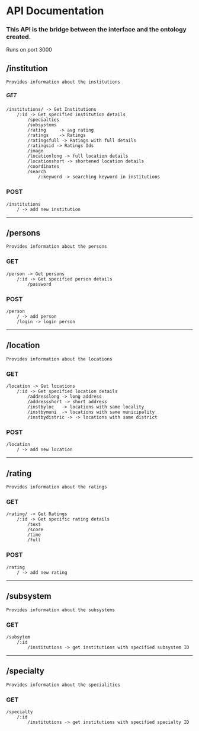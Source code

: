 # API Documentation

### This API is the bridge between the interface and the ontology created.

Runs on port 3000

## /institution

    Provides information about the institutions

##### GET

    /institutions/ -> Get Institutions
    	/:id -> Get specified institution details
    		/specialties
    		/subsystems
    		/rating		-> avg rating
    		/ratings	-> Ratings
    		/ratingsfull -> Ratings with full details
    		/ratingsid -> Ratings Ids
    		/image
    		/locationlong -> full location details
    		/locationshort -> shortened location details
    		/coordinates
    		/search
    			/:keyword -> searching keyword in institutions

### POST

    /institutions
    	/ -> add new institution

---

## /persons

    Provides information about the persons

### GET

    /person -> Get persons
    	/:id -> Get specified person details
    		/password

### POST

    /person
    	/ -> add person
    	/login -> login person

---

## /location

    Provides information about the locations

### GET

    /location -> Get locations
    	/:id -> Get specified location details
    		/addresslong -> long address
    		/addressshort -> short address
    		/instbyloc   -> locations with same locality
    		/instbymuni  -> locations with same municipality
    		/instbydistric -> -> locations with same district

### POST

    /location
    	/ -> add new location

---

## /rating

    Provides information about the ratings

### GET

    /rating/ -> Get Ratings
    	/:id -> Get specific rating details
    		/text
    		/score
    		/time
    		/full

### POST

    /rating
    	/ -> add new rating

---

## /subsystem

    Provides information about the subsystems

### GET

    /subsytem
    	/:id
    		/institutions -> get institutions with specified subsystem ID

---

## /specialty

    Provides information about the specialities

### GET

    /specialty
    	/:id
    		/institutions -> get institutions with specified specialty ID
